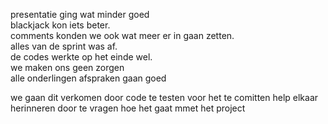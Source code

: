 presentatie ging wat minder goed
<br>
blackjack kon iets beter.
<br>
comments konden we ook wat meer er in gaan zetten.
<br>
alles van de sprint was af.
<br>
de codes werkte op het einde wel.
<br>
we maken ons geen zorgen
<br>
alle onderlingen afspraken gaan goed

we gaan dit verkomen door code te testen voor het te comitten 
help elkaar herinneren door te vragen hoe het gaat mmet het project